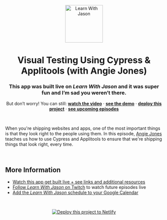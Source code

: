 <p align="center">
  <a href="https://www.learnwithjason.dev">
    <img src="https://res.cloudinary.com/jlengstorf/image/upload/q_auto,f_auto,w_240/v1579281727/lwj/learnwithjason.png" alt="Learn With Jason" width="120" />
  </a>
</p>
<h1 align="center">
  Visual Testing Using Cypress & Applitools (with Angie Jones)
</h1>
<h3 align="center">
  This app was built live on <em>Learn With Jason</em> and it was super fun and I’m sad you weren’t there.
</h3>
<p align="center">
  But don’t worry! You can still: 
  <a href="https://www.learnwithjason.dev/visual-testing-using-cypress-and-applitools"><strong>watch the video</strong></a> · 
  <a href="https://visual-testing.netlify.com"><strong>see the demo</strong></a> · 
  <a href="https://app.netlify.com/start/deploy?repository=https://github.com/jlengstorf/visual-testing&utm_source=learnwithjason&utm_medium=github&utm_campaign=devex"><strong>deploy this project</strong></a> · 
  <a href="https://jason.af/lwj/schedule"><strong>see upcoming episodes</strong></a>
</p>

&nbsp;

When you're shipping websites and apps, one of the most important things is that they look right to the people using them. In this episode, [Angie Jones](https://twitter.com/techgirl1908) teaches us how to use Cypress and Applitools to ensure that we're shipping things that look right, every time.

&nbsp;

## More Information

- [Watch this app get built live + see links and additional resources][episode]
- [Follow _Learn With Jason_ on Twitch][twitch] to watch future episodes live
- [Add the _Learn With Jason_ schedule to your Google Calendar][cal]

&nbsp;


<p align="center">
  <a href="https://app.netlify.com/start/deploy?repository=https://github.com/jlengstorf/visual-testing&utm_source=learnwithjason&utm_medium=github&utm_campaign=devex">
    <img src="https://www.netlify.com/img/deploy/button.svg" alt="Deploy this project to Netlify" />
  </a>
</p>

[episode]: https://www.learnwithjason.dev/visual-testing-using-cypress-and-applitools
[twitch]: https://jason.af/twitch
[cal]: https://jason.af/lwj/cal

